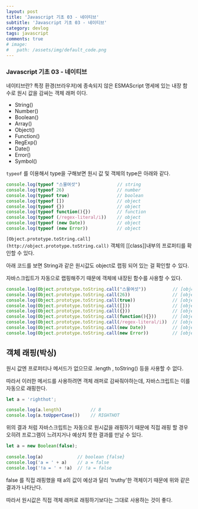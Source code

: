 ```yaml
---
layout: post
title: 'Javascript 기초 03 - 네이티브'
subtitle: 'Javascript 기초 03 - 네이티브'
category: devlog
tags: javascript
comments: true
# image: 
#   path: /assets/img/default_code.png
---
```


### Javascript 기초 03 - 네이티브

네이티브란? 특정 환경(브라우저)에 종속되지 않은 ESMAScript 명세에 있는 내장 함수로 원시 값을 감싸는 객체 래퍼 이다.

- String()
- Number()
- Boolean()
- Array()
- Object()
- Function()
- RegExp()
- Date()
- Error()
- Symbol()

`typeof` 를 이용해서 type을 구해보면 원시 값 및 객체의 type은 아래와 같다. 

```jsx
console.log(typeof "스물여섯")              // string
console.log(typeof 26)                    // number
console.log(typeof true)                  // boolean
console.log(typeof [])                    // object
console.log(typeof {})                    // object
console.log(typeof function(){})          // function
console.log(typeof (/regex-literal/i))    // object
console.log(typeof (new Date))            // object 
console.log(typeof (new Error))           // object
```

`[Object.prototype.toString.call](http://object.prototype.toString.call)` 객체의 [[class]]내부의 프로퍼티를 확인할 수 있다.

아래 코드를 보면 String과 같은 원시값도 object로 랩핑 되어 있는 걸 확인할 수 있다.

자바스크립트가 자동으로 랩핑해주기 때문에 객체에 내장된 함수를 사용할 수 있다.

```jsx
console.log(Object.prototype.toString.call("스물여섯"))          // [object String]
console.log(Object.prototype.toString.call(26))                // [object Number]
console.log(Object.prototype.toString.call(true))              // [object Boolean]
console.log(Object.prototype.toString.call([]))                // [object Array]
console.log(Object.prototype.toString.call({}))                // [object Object]
console.log(Object.prototype.toString.call(function(){}))      // [object Function]
console.log(Object.prototype.toString.call(/regex-literal/i))  // [object RegExp]
console.log(Object.prototype.toString.call(new Date))          // [object Date]
console.log(Object.prototype.toString.call(new Error))         // [object Error]
```

## 객체 래핑(박싱)

원시 값엔 프로퍼티나 메서드가 없으므로 .length , toString() 등을 사용할 수 없다.

따라서 이러한 메서드를 사용하려면 객체 래퍼로 감싸줘야하는데, 자바스크립트는 이를 자동으로 래핑한다.

```jsx
let a = 'righthot';

console.log(a.length)           // 8
console.log(a.toUpperCase())    // RIGHTHOT
```

위의 결과 처럼 자바스크립트는 자동으로 원시값을 래핑하기 때문에 직접 래핑 할 경우 오히려 프로그램이 느려지거나 예상치 못한 결과를 만날 수 있다.

```jsx
let a = new Boolean(false);
        
console.log(a)             // boolean {false}
console.log('a = ' + a)    // a = false
console.log('!a = ' + !a)  // !a = false
```

false 를 직접 래핑했을 때 a의 값이 예상과 달리 'truthy'한 객체이기 때문에 위와 같은 결과가 나타난다.

따라서 원시값은 직접 객체 래퍼로 래핑하기보다는 그대로 사용하는 것이 좋다.